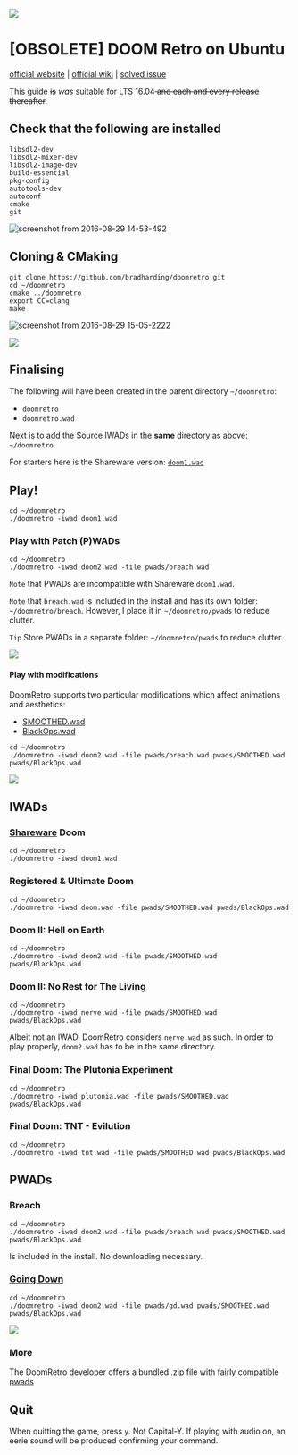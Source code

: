 ![](http://i.imgur.com/y3HivII.png)

# [OBSOLETE] DOOM Retro on Ubuntu
[official website](http://doomretro.com/) | [official wiki](https://github.com/bradharding/doomretro/wiki) | [solved issue](https://github.com/bradharding/doomretro/issues/300)

This guide <strike>is</strike> _was_ suitable for LTS 16.04<strike> and each and every release thereafter</strike>.

## Check that the following are installed

```
libsdl2-dev
libsdl2-mixer-dev
libsdl2-image-dev
build-essential
pkg-config
autotools-dev
autoconf
cmake
git
```

![screenshot from 2016-08-29 14-53-492](https://cloud.githubusercontent.com/assets/12674437/18052148/ed4bd674-6df8-11e6-81cb-782c48557405.png)

## Cloning & CMaking

```
git clone https://github.com/bradharding/doomretro.git
cd ~/doomretro
cmake ../doomretro
export CC=clang
make
```

![screenshot from 2016-08-29 15-05-2222](https://cloud.githubusercontent.com/assets/12674437/18054295/8b21e3f2-6e03-11e6-8d49-758545ff4edd.png)

![](http://i.imgur.com/FCiY8x1.png)

## Finalising

The following will have been created in the parent directory `~/doomretro`:
* `doomretro`
* `doomretro.wad`

Next is to add the Source IWADs in the **same** directory as above: `~/doomretro`. 

For starters here is the Shareware version: [`doom1.wad`](http://www.doomworld.com/3ddownloads/ports/shareware_doom_iwad.zip)

## Play!

```
cd ~/doomretro
./doomretro -iwad doom1.wad
```

### Play with Patch (P)WADs

```
cd ~/doomretro
./doomretro -iwad doom2.wad -file pwads/breach.wad
```

`Note` that PWADs are incompatible with Shareware `doom1.wad`.

`Note` that `breach.wad` is included in the install and has its own folder: `~/doomretro/breach`. However, I place it in `~/doomretro/pwads` to reduce clutter.

`Tip` Store PWADs in a separate folder: `~/doomretro/pwads` to reduce clutter.

![](http://i.imgur.com/UsbmsDM.png)

#### Play with modifications

DoomRetro supports two particular modifications which affect animations and aesthetics:
* [SMOOTHED.wad](https://www.doomworld.com/vb/wads-mods/85991-smoothed-smooth-monsters-for-doom-retro/)
* [BlackOps.wad](https://www.doomworld.com/vb/wads-mods/84859-black-ops-smooth-weapons-dehacked-mod-for-doom-retro-and-eternity/)

```
cd ~/doomretro
./doomretro -iwad doom2.wad -file pwads/breach.wad pwads/SMOOTHED.wad pwads/BlackOps.wad
```

![](http://i.imgur.com/qlTUmdb.png)

## IWADs

### [Shareware](http://www.doomworld.com/3ddownloads/ports/shareware_doom_iwad.zip) Doom

```
cd ~/doomretro
./doomretro -iwad doom1.wad
```

### Registered & Ultimate Doom

```
cd ~/doomretro
./doomretro -iwad doom.wad -file pwads/SMOOTHED.wad pwads/BlackOps.wad
```

### Doom II: Hell on Earth

```
cd ~/doomretro
./doomretro -iwad doom2.wad -file pwads/SMOOTHED.wad pwads/BlackOps.wad
```

### Doom II: No Rest for The Living

```
cd ~/doomretro
./doomretro -iwad nerve.wad -file pwads/SMOOTHED.wad pwads/BlackOps.wad
```

Albeit not an IWAD, DoomRetro considers `nerve.wad` as such. In order to play properly, `doom2.wad` has to be in the same directory.

### Final Doom: The Plutonia Experiment

```
cd ~/doomretro
./doomretro -iwad plutonia.wad -file pwads/SMOOTHED.wad pwads/BlackOps.wad
```

### Final Doom: TNT - Evilution

```
cd ~/doomretro
./doomretro -iwad tnt.wad -file pwads/SMOOTHED.wad pwads/BlackOps.wad
```

## PWADs

### Breach

```
cd ~/doomretro
./doomretro -iwad doom2.wad -file pwads/breach.wad pwads/SMOOTHED.wad pwads/BlackOps.wad
```

Is included in the install. No downloading necessary.

### [Going Down](https://www.doomworld.com/idgames/levels/doom2/Ports/megawads/gd)

```
cd ~/doomretro
./doomretro -iwad doom2.wad -file pwads/gd.wad pwads/SMOOTHED.wad pwads/BlackOps.wad
```

![](http://i.imgur.com/tUDHOsG.gif)

### More

The DoomRetro developer offers a bundled .zip file with fairly compatible [pwads](https://www.dropbox.com/s/9dr1f6nwxtq8u8o/doomretro-mappack.zip?dl=1).

## Quit

When quitting the game, press `y`. Not Capital-Y. If playing with audio on, an eerie sound will be produced confirming your command.
